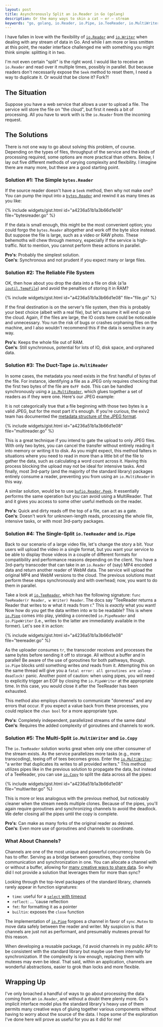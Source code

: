 ```yaml
---
layout: post
title: Asynchronously Split an io.Reader in Go (golang)
description: Or the many ways to skin a cat — er — stream
keywords: "go, golang, io.Reader, io.Pipe, io.TeeReader, io.MultiWriter, async, asynchronous, concurrent"
---
```


I have fallen in love with the flexibility of [`io.Reader`][reader] and [`io.Writer`][writer] when dealing with any stream of data in Go. And while I am more or less smitten at this point, the reader interface challenged me with something you might think simple: splitting it in two.

I'm not even certain "split" is the right word. I would like to receive an `io.Reader` and read over it multiple times, possibly in parallel. But because readers don't necessarily expose the `Seek` method to reset them, I need a way to duplicate it. Or would that be clone it? Fork?!

## The Situation ##

Suppose you have a web service that allows a user to upload a file. The service will store the file on "the cloud", but first it needs a bit of processing. All you have to work with is the `io.Reader` from the incoming request.

## The Solutions ##

There is not one way to go about solving this problem, of course. Depending on the types of files, throughput of the service and the kinds of processing required, some options are more practical than others. Below, I lay out five different methods of varying complexity and flexibility. I imagine there are many more, but these are a good starting point.

### Solution #1: The Simple `bytes.Reader` ###

If the source reader doesn't have a `Seek` method, then why not make one? You can pump the input into a [`bytes.Reader`][bytes] and rewind it as many times as you like:

{% include widgets/gist.html id="a4236a51b1a3b66d1e08" file="bytesreader.go" %}

If the data is small enough, this might be the most convenient option; you could forgo the `bytes.Reader` altogether and work off the byte slice instead. But suppose the file is large, such as a video or RAW photo. These behemoths will chew through memory, especially if the service is high-traffic. Not to mention, you cannot perform these actions in parallel.

**Pro's**: Probably the simplest solution.<br/>
**Con's**: Synchronous and not prudent if you expect many or large files.

### Solution #2: The Reliable File System ###

OK, then how about you drop the data into a file on disk (a'la [`ioutil.TempFile`][tempFile]) and avoid the penalties of storing it in RAM?

{% include widgets/gist.html id="a4236a51b1a3b66d1e08" file="file.go" %}

If the final destination is on the server's file system, then this is probably your best choice (albeit with a real file), but let's assume it will end up on the cloud. Again, if the files are large, the IO costs here could be noticeable and unnecessary. You run the risk of bugs or crashes orphaning files on the machine, and I also wouldn't recommend this if the data is sensitive in any way.

**Pro's**: Keeps the whole file out of RAM.<br/>
**Con's**: Still synchronous, potential for lots of IO, disk space, and orphaned data.

### Solution #3: The Duct-Tape `io.MultiReader` ###

In some cases, the metadata you need exists in the first handful of bytes of the file. For instance, identifying a file as a JPEG only requires checking that the first two bytes of the file are `0xFF 0xD8`. This can be handled synchronously using a [`io.MultiReader`][multiReader], which glues together a set of readers as if they were one. Here's our JPEG example:

<aside>It is not categorically true that a file beginning with those two bytes is a valid JPEG, but for the most part it's enough. If you're curious, the exiv2 team has documented the <a href="http://dev.exiv2.org/projects/exiv2/wiki/The_Metadata_in_JPEG_files">metadata structure of the JPEG format</a>.</aside>

{% include widgets/gist.html id="a4236a51b1a3b66d1e08" file="multireader.go" %}

This is a great technique if you intend to gate the upload to only JPEG files. With only two bytes, you can cancel the transfer without entirely reading it into memory or writing it to disk. As you might expect, this method falters in situations where you need to read in more than a little bit of the file to gather the data, such as calculating a word count across it. Having this process blocking the upload may not be ideal for intensive tasks. And finally, most 3rd-party (and the majority of the standard library) packages entirely consume a reader, preventing you from using an `io.MultiReader` in this way.

A similar solution, would be to use [`bufio.Reader.Peek`][peek]. It essentially performs the same operation but you can avoid using a MultiReader. That and it gives you access to some other useful methods on the reader.

**Pro's**: Quick and dirty reads off the top of a file, can act as a gate.<br/>
**Con's**: Doesn't work for unknown-length reads, processing the whole file, intensive tasks, or with most 3rd-party packages.

### Solution #4: The Single-Split `io.TeeReader` and `io.Pipe` ###

Back to our scenario of a large video file, let's change the story a bit. Your users will upload the video in a single format, but you want your service to be able to display those videos in a couple of different formats for compatibility and performance reasons depending on the client. You have a 3rd-party transcoder that can take in an `io.Reader` of (say) MP4 encoded data and return another reader of WebM data. The service will upload the original MP4 and WebM versions to the cloud. The previous solutions must perform these steps synchronously and with overhead; now, you want to do them in parallel.

Take a look at [`io.TeeReader`][teeReader], which has the following signature: `func TeeReader(r Reader, w Writer) Reader`. The docs say "TeeReader returns a Reader that writes to w what it reads from r." This is *exactly* what you want! Now how do you get the data written into *w* to be readable? This is where [`io.Pipe`][pipe] comes into play, yielding a connected `io.PipeReader` and `io.PipeWriter` (i.e., writes to the latter are immediately available in the former). Let's see it in action:

{% include widgets/gist.html id="a4236a51b1a3b66d1e08" file="teereader.go" %}

As the uploader consumes `tr`, the transcoder receives and processes the same bytes before sending it off to storage. All without a buffer and in parallel! Be aware of the use of goroutines for both pathways, though. `io.Pipe` blocks until something writes *and* reads from it. Attempting this on the same thread will give you a `fatal error: all goroutines are asleep - deadlock!` panic. Another point of caution: when using pipes, you will need to explicitly trigger an EOF by closing the `io.PipeWriter` at the appropriate time. In this case, you would close it after the TeeReader has been exhausted.

This method also employs channels to communicate "doneness" and any errors that occur. If you expect a value back from these processes, you could replace the `chan bool` for a more appropriate type.

**Pro's**: Completely independent, parallelized streams of the same data!<br/>
**Con's**: Requires the added complexity of goroutines and channels to work.

### Solution #5: The Multi-Split `io.MultiWriter` and `io.Copy` ###

The `io.TeeReader` solution works great when only one other consumer of the stream exists. As the service parallelizes more tasks (e.g., more transcoding), teeing off of tees becomes gross. Enter the [`io.MultiWriter`][multiWriter]: "a writer that duplicates its writes to all provided writers." This method utilizes pipes like in the previous solution to propagate the data, but instead of a TeeReader, you can use [`io.Copy`][copy] to split the data across all the pipes:

{% include widgets/gist.html id="a4236a51b1a3b66d1e08" file="multiwriter.go" %}

This is more or less analogous with the previous method, but noticeably cleaner when the stream needs multiple clones. Because of the pipes, you'll again require goroutines and synchronizing channels to avoid the deadlock. We defer closing all the pipes until the copy is complete.

**Pro's**: Can make as many forks of the original reader as desired.<br/>
**Con's**: Even more use of goroutines and channels to coordinate.

### What About Channels? ###

Channels are one of the most unique and powerful concurrency tools Go has to offer. Serving as a bridge between goroutines, they combine communication and synchronization in one. You can allocate a channel with or without a buffer, allowing for [many creative ways to share data][channels]. So why did I not provide a solution that leverages them for more than sync?

Looking through the top-level packages of the standard library, channels rarely appear in function signatures:

* `time`: useful for a [`select` with timeout][chanTimeout]
* `reflect`: … 'cause reflection
* `fmt`: for formatting it as a pointer
* `builtin`: exposes the `close` function

The implementation of [`io.Pipe`][pipeSrc] forgoes a channel in favor of `sync.Mutex` to move data safely between the reader and writer. My suspicion is that channels are just not as performant, and presumably mutexes prevail for this reason.

When developing a reusable package, I'd avoid channels in my public API to be consistent with the standard library but maybe use them internally for synchronization. If the complexity is low enough, replacing them with mutexes may even be ideal. That said, within an application, channels are wonderful abstractions, easier to grok than locks and more flexible.

## Wrapping Up ##

I've only broached a handful of ways to go about processing the data coming from an `io.Reader`, and without a doubt there plenty more. Go's implicit interface model plus the standard library's heavy use of them permits many creative ways of gluing together various components without having to worry about the source of the data. I hope some of the exploration I've done here will prove as useful for you as it did for me!

[bytes]: https://golang.org/pkg/bytes/#NewReader
[chan]: https://golang.org/ref/mem#tmp_7
[channels]: https://golang.org/doc/effective_go.html#channels
[chanTimeout]: https://gobyexample.com/timeouts
[copy]: https://golang.org/pkg/io/#Copy
[multiReader]: https://golang.org/pkg/io/#MultiReader
[multiWriter]: https://golang.org/pkg/io/#MultiWriter
[peek]: https://golang.org/pkg/bufio/#Reader.Peek
[pipe]: https://golang.org/pkg/io/#Pipe
[pipeSrc]: https://golang.org/src/io/pipe.go
[reader]: https://golang.org/pkg/io/#Reader
[readFrom]: https://golang.org/pkg/bytes/#Buffer.ReadFrom
[teeReader]: https://golang.org/pkg/io/#TeeReader
[tempFile]: https://golang.org/pkg/io/ioutil/#TempFile
[writer]: https://golang.org/pkg/io/#Writer
